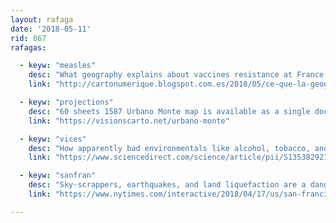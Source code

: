 ```yaml
---
layout: rafaga
date: '2018-05-11'
rid: 867
rafagas:

  - keyw: "measles"
    desc: "What geography explains about vaccines resistance at France #antivaccines"
    link: "http://cartonumerique.blogspot.com.es/2018/05/ce-que-la-geographie-de-la-rougeole.html"

  - keyw: "projections"
    desc: "60 sheets 1587 Urbano Monte map is available as a single document and in 20 different cartographic projections"
    link: "https://visionscarto.net/urbano-monte"

  - keyw: "vices"
    desc: "How apparently bad environmentals like alcohol, tobacco, and fast-food cluster around deprived areas in Glasgow"
    link: "https://www.sciencedirect.com/science/article/pii/S1353829217310778"

  - keyw: "sanfran"
    desc: "Sky-scrappers, earthquakes, and land liquefaction are a dangerous gamble for San Francisco"
    link: "https://www.nytimes.com/interactive/2018/04/17/us/san-francisco-earthquake-seismic-gamble.html"

---
```

